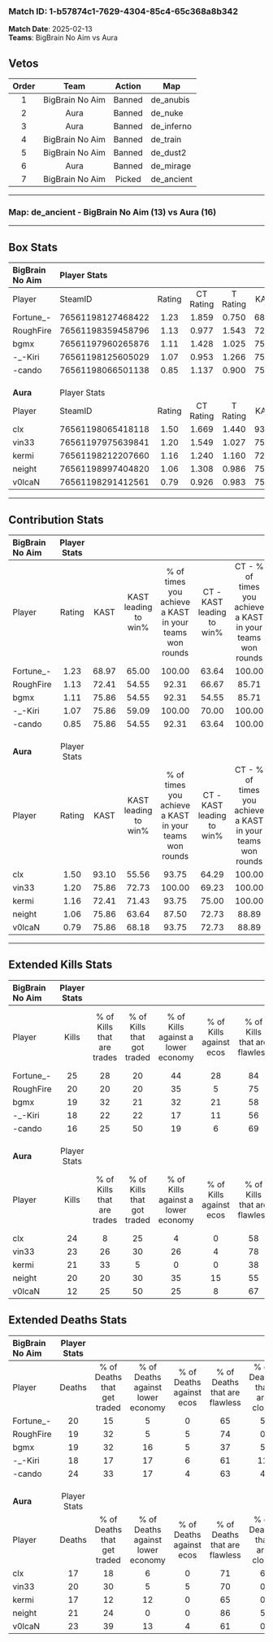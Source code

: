 ### Match ID: 1-b57874c1-7629-4304-85c4-65c368a8b342  
**Match Date**: 2025-02-13  
**Teams**: BigBrain No Aim vs Aura  

## Vetos  

| Order | Team | Action | Map |
| :---: | :--: | :----: | --- |
| 1 | BigBrain No Aim | Banned | de_anubis |
| 2 | Aura | Banned | de_nuke |
| 3 | Aura | Banned | de_inferno |
| 4 | BigBrain No Aim | Banned | de_train |
| 5 | BigBrain No Aim | Banned | de_dust2 |
| 6 | Aura | Banned | de_mirage |
| 7 | BigBrain No Aim | Picked | de_ancient |

---  

### **Map**: de_ancient - BigBrain No Aim (13) vs Aura (16)  
---  

## Box Stats  

| **BigBrain No Aim** | Player Stats      |        |           |          |       |      |       |         |        |      |     |
| :- | :- | :-: | :-: | :-: | :-: | :-: | :-: | :-: | :-: | :-: | :-: |
| Player              | SteamID           | Rating | CT Rating | T Rating | KAST  | ADR  | Kills | Assists | Deaths | K/D  | HS% |
| Fortune_-           | 76561198127468422 |  1.23  |   1.859   |  0.750   | 68.97 | 85.3 |  25   |    4    |   20   | 1.25 | 44  |
| RoughFire           | 76561198359458796 |  1.13  |   0.977   |  1.543   | 72.41 | 82.8 |  20   |    9    |   19   | 1.05 | 60  |
| bgmx                | 76561197960265876 |  1.11  |   1.428   |  1.025   | 75.86 | 73.7 |  19   |   11    |   19   | 1.00 | 36  |
| -_-Kiri             | 76561198125605029 |  1.07  |   0.953   |  1.266   | 75.86 | 69.8 |  18   |    8    |   18   | 1.00 | 66  |
| -cando              | 76561198066501138 |  0.85  |   1.137   |  0.900   | 75.86 | 54.8 |  16   |    8    |   24   | 0.67 | 62  |
|                     |                   |        |           |          |       |      |       |         |        |      |     |
|                     |                   |        |           |          |       |      |       |         |        |      |     |
|                     |                   |        |           |          |       |      |       |         |        |      |     |
| **Aura**            | Player Stats      |        |           |          |       |      |       |         |        |      |     |
| Player              | SteamID           | Rating | CT Rating | T Rating | KAST  | ADR  | Kills | Assists | Deaths | K/D  | HS% |
| clx                 | 76561198065418118 |  1.50  |   1.669   |  1.440   | 93.10 | 96.6 |  24   |   14    |   17   | 1.41 | 33  |
| vin33               | 76561197975639841 |  1.20  |   1.549   |  1.027   | 75.86 | 80.0 |  23   |    4    |   20   | 1.15 | 34  |
| kermi               | 76561198212207660 |  1.16  |   1.240   |  1.160   | 72.41 | 71.3 |  21   |    7    |   17   | 1.24 | 57  |
| neight              | 76561198997404820 |  1.06  |   1.308   |  0.986   | 75.86 | 67.4 |  20   |    5    |   21   | 0.95 | 40  |
| v0lcaN              | 76561198291412561 |  0.79  |   0.926   |  0.983   | 75.86 | 60.9 |  12   |   12    |   23   | 0.52 | 58  |
---  

## Contribution Stats  

| **BigBrain No Aim** | Player Stats |       |                      |                                                        |                           |                                                             |                          |                                                            |
| :- | :-: | :-: | :-: | :-: | :-: | :-: | :-: | :-: |
| Player              |    Rating    | KAST  | KAST leading to win% | % of times you achieve a KAST in your teams won rounds | CT - KAST leading to win% | CT - % of times you achieve a KAST in your teams won rounds | T - KAST leading to win% | T - % of times you achieve a KAST in your teams won rounds |
| Fortune_-           |     1.23     | 68.97 |        65.00         |                         100.00                         |           63.64           |                           100.00                            |          66.67           |                           100.00                           |
| RoughFire           |     1.13     | 72.41 |        54.55         |                         92.31                          |           66.67           |                            85.71                            |          46.15           |                           100.00                           |
| bgmx                |     1.11     | 75.86 |        54.55         |                         92.31                          |           54.55           |                            85.71                            |          54.55           |                           100.00                           |
| -_-Kiri             |     1.07     | 75.86 |        59.09         |                         100.00                         |           70.00           |                           100.00                            |          50.00           |                           100.00                           |
| -cando              |     0.85     | 75.86 |        54.55         |                         92.31                          |           63.64           |                           100.00                            |          45.45           |                           83.33                            |
|                     |              |       |                      |                                                        |                           |                                                             |                          |                                                            |
|                     |              |       |                      |                                                        |                           |                                                             |                          |                                                            |
|                     |              |       |                      |                                                        |                           |                                                             |                          |                                                            |
| **Aura**            | Player Stats |       |                      |                                                        |                           |                                                             |                          |                                                            |
| Player              |    Rating    | KAST  | KAST leading to win% | % of times you achieve a KAST in your teams won rounds | CT - KAST leading to win% | CT - % of times you achieve a KAST in your teams won rounds | T - KAST leading to win% | T - % of times you achieve a KAST in your teams won rounds |
| clx                 |     1.50     | 93.10 |        55.56         |                         93.75                          |           64.29           |                           100.00                            |          46.15           |                           85.71                            |
| vin33               |     1.20     | 75.86 |        72.73         |                         100.00                         |           69.23           |                           100.00                            |          77.78           |                           100.00                           |
| kermi               |     1.16     | 72.41 |        71.43         |                         93.75                          |           75.00           |                           100.00                            |          66.67           |                           85.71                            |
| neight              |     1.06     | 75.86 |        63.64         |                         87.50                          |           72.73           |                            88.89                            |          54.55           |                           85.71                            |
| v0lcaN              |     0.79     | 75.86 |        68.18         |                         93.75                          |           72.73           |                            88.89                            |          63.64           |                           100.00                           |
---  

## Extended Kills Stats  

| **BigBrain No Aim** | Player Stats |                            |                            |                                    |                         |                              |                                 |                                       |                    |           |
| :- | :-: | :-: | :-: | :-: | :-: | :-: | :-: | :-: | :-: | :-: |
| Player              |    Kills     | % of Kills that are trades | % of Kills that got traded | % of Kills against a lower economy | % of Kills against ecos | % of Kills that are flawless | % of Kills that are close duels | % of Kills that are assisted by flash | Pistol Round Kills | AWP Kills |
| Fortune_-           |      25      |             28             |             20             |                 44                 |           28            |              84              |                0                |                  12                   |         2          |     4     |
| RoughFire           |      20      |             20             |             20             |                 35                 |            5            |              75              |                0                |                  10                   |         2          |     0     |
| bgmx                |      19      |             32             |             21             |                 32                 |           21            |              58              |                5                |                  16                   |         3          |     1     |
| -_-Kiri             |      18      |             22             |             22             |                 17                 |           11            |              56              |                0                |                   6                   |         2          |     0     |
| -cando              |      16      |             25             |             50             |                 19                 |            6            |              69              |                6                |                   0                   |         0          |     0     |
|                     |              |                            |                            |                                    |                         |                              |                                 |                                       |                    |           |
|                     |              |                            |                            |                                    |                         |                              |                                 |                                       |                    |           |
|                     |              |                            |                            |                                    |                         |                              |                                 |                                       |                    |           |
| **Aura**            | Player Stats |                            |                            |                                    |                         |                              |                                 |                                       |                    |           |
| Player              |    Kills     | % of Kills that are trades | % of Kills that got traded | % of Kills against a lower economy | % of Kills against ecos | % of Kills that are flawless | % of Kills that are close duels | % of Kills that are assisted by flash | Pistol Round Kills | AWP Kills |
| clx                 |      24      |             8              |             25             |                 4                  |            0            |              58              |                0                |                   8                   |         2          |    15     |
| vin33               |      23      |             26             |             30             |                 26                 |            4            |              78              |                9                |                   9                   |         1          |     0     |
| kermi               |      21      |             33             |             5              |                 0                  |            0            |              38              |                5                |                   0                   |         1          |     0     |
| neight              |      20      |             20             |             30             |                 35                 |           15            |              55              |               10                |                  25                   |         1          |     0     |
| v0lcaN              |      12      |             25             |             50             |                 25                 |            8            |              67              |                0                |                   8                   |         0          |     0     |
## Extended Deaths Stats  

| **BigBrain No Aim** | Player Stats |                             |                                   |                          |                               |                            |                           |               |
| :- | :-: | :-: | :-: | :-: | :-: | :-: | :-: | :-: |
| Player              |    Deaths    | % of Deaths that get traded | % of Deaths against lower economy | % of Deaths against ecos | % of Deaths that are flawless | % of Deaths that are close | % of Deaths while blinded | Deaths to AWP |
| Fortune_-           |      20      |             15              |                 5                 |            0             |              65               |             5              |            10             |       2       |
| RoughFire           |      19      |             32              |                 5                 |            5             |              74               |             0              |            11             |       2       |
| bgmx                |      19      |             32              |                16                 |            5             |              37               |             5              |             5             |       3       |
| -_-Kiri             |      18      |             17              |                17                 |            6             |              61               |             11             |            17             |       2       |
| -cando              |      24      |             33              |                17                 |            4             |              63               |             4              |             8             |       6       |
|                     |              |                             |                                   |                          |                               |                            |                           |               |
|                     |              |                             |                                   |                          |                               |                            |                           |               |
|                     |              |                             |                                   |                          |                               |                            |                           |               |
| **Aura**            | Player Stats |                             |                                   |                          |                               |                            |                           |               |
| Player              |    Deaths    | % of Deaths that get traded | % of Deaths against lower economy | % of Deaths against ecos | % of Deaths that are flawless | % of Deaths that are close | % of Deaths while blinded | Deaths to AWP |
| clx                 |      17      |             18              |                 6                 |            0             |              71               |             6              |            18             |       1       |
| vin33               |      20      |             30              |                 5                 |            5             |              70               |             0              |             5             |       0       |
| kermi               |      17      |             12              |                12                 |            0             |              65               |             0              |             6             |       4       |
| neight              |      21      |             24              |                 0                 |            0             |              86               |             5              |            10             |       0       |
| v0lcaN              |      23      |             39              |                13                 |            4             |              61               |             0              |             9             |       0       |
